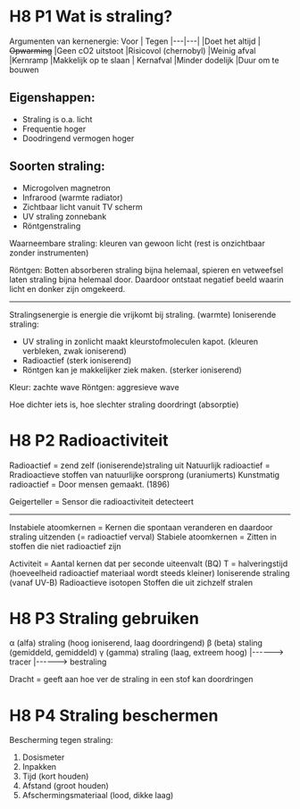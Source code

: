 # H8 P1 Wat is straling?
Argumenten van kernenergie:
Voor  | Tegen
|---|---|
|Doet het altijd  | ~~Opwarming~~
|Geen cO2 uitstoot  |Risicovol (chernobyl)
|Weinig afval |Kernramp
|Makkelijk op te slaan | Kernafval
|Minder dodelijk |Duur om te bouwen

## Eigenshappen:
- Straling is o.a. licht
- Frequentie hoger
- Doodringend vermogen hoger

## Soorten straling:
- Microgolven magnetron
- Infrarood (warmte radiator)
- Zichtbaar licht vanuit TV scherm
- UV straling zonnebank
- Röntgenstraling

Waarneembare straling: kleuren van gewoon licht (rest is onzichtbaar zonder instrumenten)

Röntgen: Botten absorberen straling bijna helemaal, spieren en vetweefsel laten straling bijna helemaal door. Daardoor ontstaat negatief beeld waarin licht en donker zijn omgekeerd.

---
Stralingsenergie is energie die vrijkomt bij straling. (warmte)
Ioniserende straling:
- UV straling in zonlicht maakt kleurstofmoleculen kapot. (kleuren verbleken, zwak ioniserend)
- Radioactief (sterk ioniserend)
- Röntgen kan je makkelijker ziek maken. (sterker ioniserend)

Kleur: zachte wave
Röntgen: aggresieve wave

Hoe dichter iets is, hoe slechter straling doordringt (absorptie)

# H8 P2 Radioactiviteit
Radioactief = zend zelf (ioniserende)straling uit
Natuurlijk radioactief = Rradioactieve stoffen van natuurlijke oorsprong (uraniumerts)
Kunstmatig radioactief = Door mensen gemaakt. (1896)

Geigerteller = Sensor die radioactiviteit detecteert

---
Instabiele atoomkernen = Kernen die spontaan veranderen en daardoor straling uitzenden (= radioactief verval)
Stabiele atoomkernen = Zitten in stoffen die niet radioactief zijn

Activiteit = Aantal kernen dat per seconde uiteenvalt (BQ)
T = halveringstijd (hoeveelheid radioactief materiaal wordt steeds kleiner)
Ioniserende straling (vanaf UV-B)
Radioactieve isotopen
Stoffen die uit zichzelf stralen

# H8 P3 Straling gebruiken
α (alfa) straling (hoog ioniserend, laag doordringend)
β (beta) staling (gemiddeld, gemiddeld)
γ (gamma) straling (laag, extreem hoog)
|------> tracer
|------> bestraling

Dracht = geeft aan hoe ver de straling in een stof kan doordringen

# H8 P4 Straling beschermen
Bescherming tegen straling:
1. Dosismeter
2. Inpakken
3. Tijd (kort houden)
4. Afstand (groot houden)
5. Afschermingsmateriaal (lood, dikke laag)


<!--stackedit_data:
eyJoaXN0b3J5IjpbODY5NzQ2NTcxLDEzMjUyODMxNDMsLTE3ND
AyNDUwOTUsLTc5NTg2ODc0MywxNjAzMDQ4ODc4LDEyNzk2MzQz
NzMsLTExNjY1NTczMDEsMTUzODA5NDYzLC04ODU3NzQ5NjcsLT
ExNzk0NTcwMDksLTQwNDQ4MTk3NCwtMTc0NTI5OTk3MywxNjI2
NDg5NTIsLTEyMjg0NDYwMDgsNTExNDE1MjIsLTE2NjQyOTg1MT
MsMzAzMDczOTg1LC0xMDY3NzY4NjM5XX0=
-->
